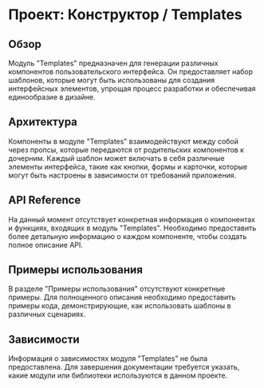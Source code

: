 # Проект: Конструктор / Templates

## Обзор
Модуль "Templates" предназначен для генерации различных компонентов пользовательского интерфейса. Он предоставляет набор шаблонов, которые могут быть использованы для создания интерфейсных элементов, упрощая процесс разработки и обеспечивая единообразие в дизайне.

## Архитектура
Компоненты в модуле "Templates" взаимодействуют между собой через пропсы, которые передаются от родительских компонентов к дочерним. Каждый шаблон может включать в себя различные элементы интерфейса, такие как кнопки, формы и карточки, которые могут быть настроены в зависимости от требований приложения.

## API Reference
На данный момент отсутствует конкретная информация о компонентах и функциях, входящих в модуль "Templates". Необходимо предоставить более детальную информацию о каждом компоненте, чтобы создать полное описание API.

## Примеры использования
В разделе "Примеры использования" отсутствуют конкретные примеры. Для полноценного описания необходимо предоставить примеры кода, демонстрирующие, как использовать шаблоны в различных сценариях.

## Зависимости
Информация о зависимостях модуля "Templates" не была предоставлена. Для завершения документации требуется указать, какие модули или библиотеки используются в данном проекте.